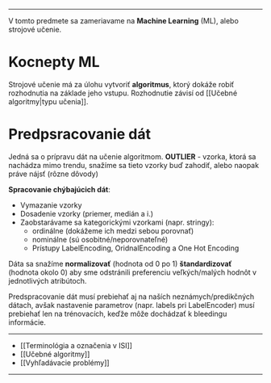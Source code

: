 ******************************
V tomto predmete sa zameriavame na **Machine Learning** (ML), alebo strojové učenie.

# Kocnepty ML
Strojové učenie má za úlohu vytvoriť **algoritmus**, ktorý dokáže robiť rozhodnutia na základe jeho vstupu. Rozhodnutie závisí od [[Učebné algoritmy|typu učenia]].

# Predpsracovanie dát
Jedná sa o prípravu dát na učenie algoritmom.
**OUTLIER** - vzorka, ktorá sa nachádza mimo trendu, snažíme sa tieto vzorky buď zahodiť, alebo naopak práve nájsť (rôzne dôvody)

**Spracovanie chýbajúcich dát**:
- Vymazanie vzorky 
- Dosadenie vzorky (priemer, medián a i.)
- Zaobstarávame sa kategorickými vzorkami (napr. stringy):
	- ordinálne (dokážeme ich medzi sebou porovnať)
	- nominálne (sú osobitné/neporovnateľné)
	- Prístupy LabelEncoding, OridnalEncoding a One Hot Encoding

Dáta sa snažíme **normalizovať** (hodnota od 0 po 1) **štandardizovať** (hodnota okolo 0) aby sme odstránili preferenciu veľkých/malých hodnôt v jednotlivých atribútoch.

Predspracovanie dát musí prebiehať aj na naších neznámych/predikčných dátach, avšak nastavenie parametrov (napr. labels pri LabelEncoder) musí prebiehať len na trénovacích, keďže môže dochádzať k bleedingu informácie.

---
- [[Terminológia a označenia v ISI]]
- [[Učebné algoritmy]]
- [[Vyhľadávacie problémy]]
---
